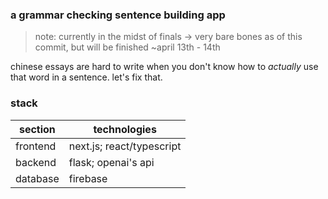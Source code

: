 ### a grammar checking sentence building app
> note: currently in the midst of finals -> very bare bones as of this commit, but will be finished ~april 13th - 14th

chinese essays are hard to write when you don't know how to *actually* use that word in a sentence. let's fix that.

### stack
| section | technologies |
|----------|--------------------------|
| frontend | next.js; react/typescript |
| backend  | flask; openai's api       |
| database | firebase                 |
